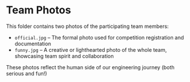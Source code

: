 # Team Photos

This folder contains two photos of the participating team members:

- `official.jpg` – The formal photo used for competition registration and documentation
- `funny.jpg` – A creative or lighthearted photo of the whole team, showcasing team spirit and collaboration

These photos reflect the human side of our engineering journey (both serious and fun!)
